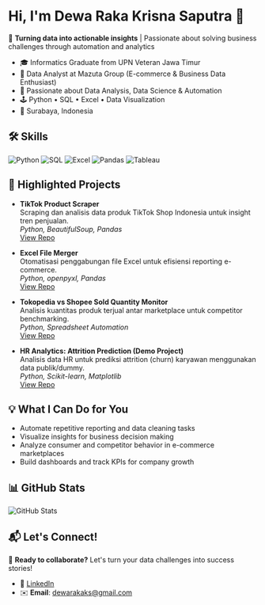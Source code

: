 # Hi, I'm Dewa Raka Krisna Saputra 👋

🚀 **Turning data into actionable insights** | Passionate about solving business challenges through automation and analytics

- 🎓 Informatics Graduate from UPN Veteran Jawa Timur
- 💼 Data Analyst at Mazuta Group (E-commerce & Business Data Enthusiast)
- 🔎 Passionate about Data Analysis, Data Science & Automation
- 🕹️ Python • SQL • Excel • Data Visualization
- 📍 Surabaya, Indonesia

## 🛠 Skills

![Python](https://img.shields.io/badge/Python-3776AB?style=for-the-badge&logo=python&logoColor=white)
![SQL](https://img.shields.io/badge/SQL-025E8C?style=for-the-badge&logo=postgresql&logoColor=white)
![Excel](https://img.shields.io/badge/Excel-217346?style=for-the-badge&logo=microsoft-excel&logoColor=white)
![Pandas](https://img.shields.io/badge/Pandas-150458?style=for-the-badge&logo=pandas&logoColor=white)
![Tableau](https://img.shields.io/badge/Tableau-E97627?style=for-the-badge&logo=tableau&logoColor=white)

## 🚀 Highlighted Projects

- **TikTok Product Scraper**  
  Scraping dan analisis data produk TikTok Shop Indonesia untuk insight tren penjualan.  
  _Python, BeautifulSoup, Pandas_  
  [View Repo](https://github.com/dewarakaks/TikTok-Product-Scraper-with-Selenium-and-Excel-Input)

- **Excel File Merger**  
  Otomatisasi penggabungan file Excel untuk efisiensi reporting e-commerce.  
  _Python, openpyxl, Pandas_  
  [View Repo](https://github.com/dewarakaks/Excel-File-Merger)

- **Tokopedia vs Shopee Sold Quantity Monitor**  
  Analisis kuantitas produk terjual antar marketplace untuk competitor benchmarking.  
  _Python, Spreadsheet Automation_  
  [View Repo](https://github.com/dewarakaks)

- **HR Analytics: Attrition Prediction (Demo Project)**  
  Analisis data HR untuk prediksi attrition (churn) karyawan menggunakan data publik/dummy.  
  _Python, Scikit-learn, Matplotlib_  
  [View Repo](https://github.com/dewarakaks)

## 💡 What I Can Do for You

- Automate repetitive reporting and data cleaning tasks
- Visualize insights for business decision making
- Analyze consumer and competitor behavior in e-commerce marketplaces
- Build dashboards and track KPIs for company growth

## 📊 GitHub Stats

![GitHub Stats](https://github-readme-stats.vercel.app/api?username=dewarakaks&show_icons=true&theme=radical)

## 📬 Let's Connect!

💬 **Ready to collaborate?** Let's turn your data challenges into success stories!

- 💼 [LinkedIn](https://www.linkedin.com/in/dewarakaks/)
- ✉️ **Email**: dewarakaks@gmail.com
